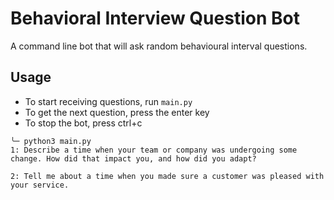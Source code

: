 # Behavioral Interview Question Bot
A command line bot that will ask random behavioural interval questions.

## Usage

- To start receiving questions, run `main.py`
- To get the next question, press the enter key
- To stop the bot, press ctrl+c

```
╰─ python3 main.py
1: Describe a time when your team or company was undergoing some change. How did that impact you, and how did you adapt?

2: Tell me about a time when you made sure a customer was pleased with your service.
```
